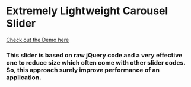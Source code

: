 # Extremely Lightweight Carousel Slider

[Check out the Demo here](https://codepen.io/GoldenGate/pen/wXyOGN)

### This slider is based on raw jQuery code and a very effective one to reduce size which often come with other slider codes. So, this approach surely improve performance of an application. 
